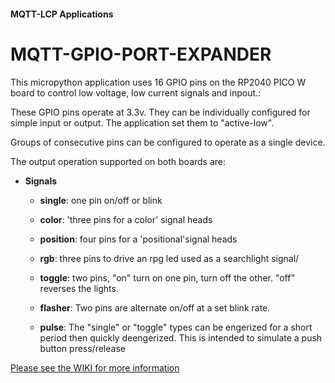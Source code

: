
#### MQTT-LCP Applications

# MQTT-GPIO-PORT-EXPANDER

This micropython application uses 16 GPIO pins on the RP2040 PICO W board to control low voltage, low current signals and inpout.:

These GPIO pins operate at 3.3v.  They can be individually configured for simple input or output. The application set them to "active-low".

Groups of consecutive pins can be configured  to operate as a single device.

The output operation supported on both boards are:

* **Signals**

    * **single**: one pin on/off or blink

    * **color**: 'three pins for a color' signal heads

    * **position**: four pins for a 'positional'signal heads

    * **rgb**: three pins to drive an rpg led used as a searchlight signal/

    * **toggle**: two pins, "on" turn on one pin, turn off the other. "off" reverses the lights.

    * **flasher**: Two pins are alternate on/off at a set blink rate.

    * **pulse**: The "single" or "toggle" types can be engerized for a short period then quickly deengerized. This is intended to simulate a push button press/release


[Please see the WIKI for more information](https://github.com/rphughespa/mqtt-lcp/wiki)

